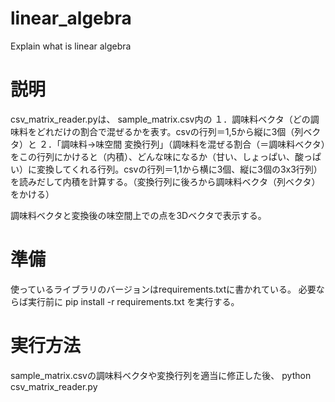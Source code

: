 # linear_algebra
Explain what is linear algebra

# 説明
csv_matrix_reader.pyは、
sample_matrix.csv内の
１．調味料ベクタ（どの調味料をどれだけの割合で混ぜるかを表す。csvの行列＝1,5から縦に3個（列ベクタ）と
２．「調味料→味空間 変換行列」（調味料を混ぜる割合（＝調味料ベクタ）をこの行列にかけると（内積）、どんな味になるか（甘い、しょっぱい、酸っぱい）に変換してくれる行列。csvの行列＝1,1から横に3個、縦に3個の3x3行列）
を読みだして内積を計算する。（変換行列に後ろから調味料ベクタ（列ベクタ）をかける）

調味料ベクタと変換後の味空間上での点を3Dベクタで表示する。

# 準備
使っているライブラリのバージョンはrequirements.txtに書かれている。
必要ならば実行前に
pip install -r requirements.txt
を実行する。

# 実行方法
sample_matrix.csvの調味料ベクタや変換行列を適当に修正した後、
python csv_matrix_reader.py




